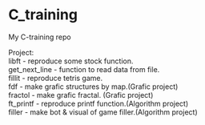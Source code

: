 # C_training
My C-training repo

Project:		
libft - reproduce some stock function.		
get_next_line - function to read data from file.		
fillit - reproduce tetris game.		
fdf - make grafic structures by map.(Grafic project)		
fractol - make grafic fractal. (Grafic project)		
ft_printf - reproduce printf function.(Algorithm project)		
filler - make bot & visual of game filler.(Algorithm project)

